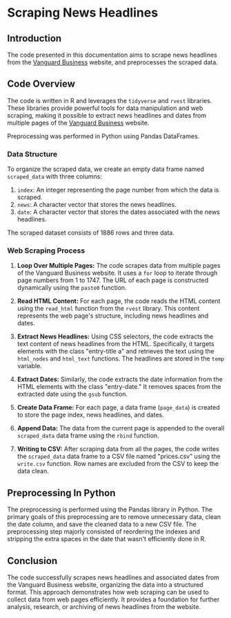 # Scraping News Headlines

## Introduction

The code presented in this documentation aims to scrape news headlines from the [Vanguard Business](https://www.vanguardngr.com/category/business) website, and preprocesses the scraped data.

## Code Overview

The code is written in R and leverages the `tidyverse` and `rvest` libraries. These libraries provide powerful tools for data manipulation and web scraping, making it possible to extract news headlines and dates from multiple pages of the [Vanguard Business](https://www.vanguardngr.com/category/business) website.

Preprocessing was performed in Python using Pandas DataFrames.

### Data Structure

To organize the scraped data, we create an empty data frame named `scraped_data` with three columns:

1. `index`: An integer representing the page number from which the data is scraped.
2. `news`: A character vector that stores the news headlines.
3. `date`: A character vector that stores the dates associated with the news headlines.

The scraped dataset consists of 1886 rows and three data.

### Web Scraping Process

1. **Loop Over Multiple Pages:**
   The code scrapes data from multiple pages of the Vanguard Business website. It uses a `for` loop to iterate through page numbers from 1 to 1747. The URL of each page is constructed dynamically using the `paste0` function.

2. **Read HTML Content:**
   For each page, the code reads the HTML content using the `read_html` function from the `rvest` library. This content represents the web page's structure, including news headlines and dates.

3. **Extract News Headlines:**
   Using CSS selectors, the code extracts the text content of news headlines from the HTML. Specifically, it targets elements with the class "entry-title a" and retrieves the text using the `html_nodes` and `html_text` functions. The headlines are stored in the `temp` variable.

4. **Extract Dates:**
   Similarly, the code extracts the date information from the HTML elements with the class "entry-date." It removes spaces from the extracted date using the `gsub` function.

5. **Create Data Frame:**
   For each page, a data frame (`page_data`) is created to store the page index, news headlines, and dates.

6. **Append Data:**
   The data from the current page is appended to the overall `scraped_data` data frame using the `rbind` function.

7. **Writing to CSV:**
   After scraping data from all the pages, the code writes the `scraped_data` data frame to a CSV file named "prices.csv" using the `write.csv` function. Row names are excluded from the CSV to keep the data clean.

## Preprocessing In Python

The preprocessing is performed using the Pandas library in Python. The primary goals of this preprocessing are to remove unnecessary data, clean the date column, and save the cleaned data to a new CSV file. The preprocessing step majorly consisted of reordering the indexes and stripping the extra spaces in the date that wasn't efficiently done in R.



## Conclusion

The code successfully scrapes news headlines and associated dates from the Vanguard Business website, organizing the data into a structured format. This approach demonstrates how web scraping can be used to collect data from web pages efficiently. It provides a foundation for further analysis, research, or archiving of news headlines from the website.
